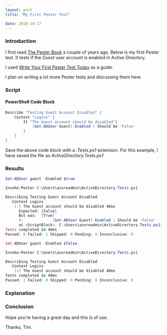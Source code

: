 ```yaml
---
layout: post
title: "My First Pester Test"

date: 2018-10-17
---
```

### Introduction
I first read [The Pester Book](https://leanpub.com/pesterbook) a couple of years ago. Below is my first Pester test. It tests if the *Guest* user account is enabled in Active Directory.

I used [Write Your First Pester Test Today](https://sqldbawithabeard.com/2017/11/16/write-your-first-pester-test-today/) as a guide.

I plan on writing a lot more Pester tests and discussing them here.

### Script
#### PowerShell Code Block
```PowerShell
Describe "Testing Guest Account Disabled" {
    Context "Logins" {
        It "The Guest account should be disabled"{
            (Get-ADUser Guest).Enabled | Should be 'False'
        }
    }
}
```
Save the above code block with a *.Tests.ps1* extension. For this example, I have saved the file as *ActiveDirectory.Tests.ps1*

### Results
```PowerShell
Set-ADUser guest -Enabled $true

Invoke-Pester C:\Users\azureadmin\ActiveDirectory.Tests.ps1

Describing Testing Guest Account Disabled
   Context Logins
    [-] The Guest account should be disabled 46ms
      Expected: {False}
      But was:  {True}
      4:             (Get-ADUser Guest).Enabled | Should be 'False'
      at <ScriptBlock>, C:\Users\azureadmin\ActiveDirectory.Tests.ps1: line 4
Tests completed in 46ms
Passed: 0 Failed: 1 Skipped: 0 Pending: 0 Inconclusive: 0

Set-ADUser guest -Enabled $false

Invoke-Pester C:\Users\azureadmin\ActiveDirectory.Tests.ps1

Describing Testing Guest Account Disabled
   Context Logins
    [+] The Guest account should be disabled 40ms
Tests completed in 40ms
Passed: 1 Failed: 0 Skipped: 0 Pending: 0 Inconclusive: 0

```

### Explanation


### Conclusion

Hope you're having a great day and this is of use.

Thanks, Tim.
